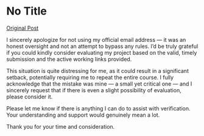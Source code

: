 # No Title

[Original Post](https://discourse.onlinedegree.iitm.ac.in/t/169029/598)

<p>I sincerely apologize for not using my official email address — it was an honest oversight and not an attempt to bypass any rules. I’d be truly grateful if you could kindly consider evaluating my project based on the  valid, timely submission and the active working links provided.</p>
<p>This situation is quite distressing for me, as it could result in a significant  setback, potentially requiring me to  repeat the entire course. I fully acknowledge that the mistake was mine — a small yet critical one — and I sincerely request that if there is even a slight possibility of evaluation, please consider it.</p>
<p>Please let me know if there is anything I can do to assist with verification. Your understanding and support would genuinely mean a lot.</p>
<p>Thank you for your time and consideration.</p>